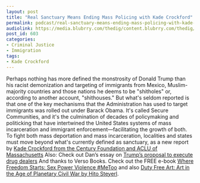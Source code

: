 ```yaml
---
layout: post
title: "Real Sanctuary Means Ending Mass Policing with Kade Crockford"
permalink: podcast/real-sanctuary-means-ending-mass-policing-with-kade-crockford/
audiolink: https://media.blubrry.com/thedig/content.blubrry.com/thedig/The_Dig_-_EP_97_-_Crockford.mp3
post_id: 603
categories: 
- Criminal Justice
- Immigration
tags: 
- Kade Crockford
---
```


Perhaps nothing has more defined the monstrosity of Donald Trump than his racist demonization and targeting of immigrants from Mexico, Muslim-majority countries and those nations he deems to be "shitholes" or, according to another account, "shithouses." But what's seldom reported is that one of the key mechanisms that the Administration has used to target immigrants was rolled out under Barack Obama. It's called Secure Communities, and it's the culmination of decades of policymaking and politicking that have intertwined the United States systems of mass incarceration and immigrant enforcement—facilitating the growth of both. To fight both mass deportation and mass incarceration, localities and states must move beyond what's currently defined as sanctuary, as a new report by [Kade Crockford from the Century Foundation and ACLU of Massachusetts](argues.tcf.org/content/report/beyond-sanctuary) Also: Check out Dan’s essay on [Trump’s proposal to execute drug dealers](slate.com/technology/2018/03/trumps-call-to-execute-drug-dealers-is-a-natural-progression-of-american-policy.html) And thanks to Verso Books. Check out the FREE e-book [Where Freedom Starts: Sex Power Violence #MeToo](versobooks.com/blogs/3635-where-freedom-starts-sex-power-violence-metoo) and also [Duty Free Art: Art in the Age of Planetary Civil War by Hito Steyerl](versobooks.com/books/2553-duty-free-art).